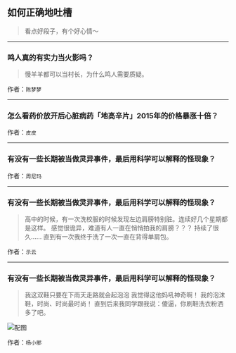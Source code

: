 ## 如何正确地吐槽

> 看点好段子，有个好心情～


 
---

### 鸣人真的有实力当火影吗？

> 慢羊羊都可以当村长，为什么鸣人需要质疑。


作者：`陈梦梦`

---

### 怎么看药价放开后心脏病药「地高辛片」2015年的价格暴涨十倍？

> 


作者：`皮皮`

---

### 有没有一些长期被当做灵异事件，最后用科学可以解释的怪现象？

> 


作者：`周尼玛`

---

### 有没有一些长期被当做灵异事件，最后用科学可以解释的怪现象？

> 高中的时候，有一次洗校服的时候发现左边肩膀特别脏。连续好几个星期都是这样。
> 感觉很诡异，难道有人一直在悄悄拍我的肩膀？？？
> 持续了很久……
> 直到有一次我终于洗了一次一直在背得单肩包。


作者：`示云`

---

### 有没有一些长期被当做灵异事件，最后用科学可以解释的怪现象？

> 我这双鞋只要在下雨天走路就会起泡泡
> 我觉得这他妈吼神奇啊！
> 我的泡沫鞋，时尚、时尚最时尚！
> 直到后来我同学跟我说：傻逼，你刷鞋洗衣粉洒多了吧。



![配图](http://pic1.zhimg.com/70/31b524175a63279862ca5acb4d7a5910_b.jpg)


作者：`杨小邪`